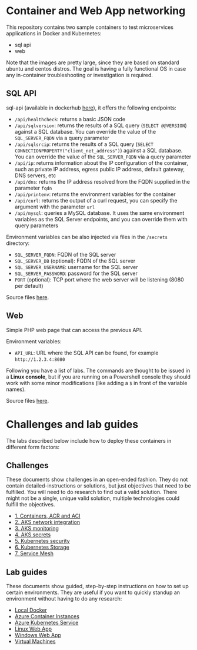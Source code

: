 # Container and Web App networking

This repository contains two sample containers to test microservices applications in Docker and Kubernetes:

* sql api
* web

Note that the images are pretty large, since they are based on standard ubuntu and centos distros. The goal is having a fully functional OS in case any in-container troubleshooting or investigation is required.

## SQL API

sql-api (available in dockerhub [here](https://hub.docker.com/repository/docker/erjosito/sqlapi)), it offers the following endpoints:

* `/api/healthcheck`: returns a basic JSON code
* `/api/sqlversion`: returns the results of a SQL query (`SELECT @@VERSION`) against a SQL database. You can override the value of the `SQL_SERVER_FQDN` via a query parameter 
* `/api/sqlsrcip`: returns the results of a SQL query (`SELECT CONNECTIONPROPERTY("client_net_address")`) against a SQL database. You can override the value of the `SQL_SERVER_FQDN` via a query parameter
* `/api/ip`: returns information about the IP configuration of the container, such as private IP address, egress public IP address, default gateway, DNS servers, etc
* `/api/dns`: returns the IP address resolved from the FQDN supplied in the parameter `fqdn`
* `/api/printenv`: returns the environment variables for the container
* `/api/curl`: returns the output of a curl request, you can specify the argument with the parameter `url`
* `/api/mysql`: queries a MySQL database. It uses the same environment variables as the SQL Server endpoints, and you can override them with query parameters

Environment variables can be also injected via files in the `/secrets` directory:

* `SQL_SERVER_FQDN`: FQDN of the SQL server
* `SQL_SERVER_DB` (optional): FQDN of the SQL server
* `SQL_SERVER_USERNAME`: username for the SQL server
* `SQL_SERVER_PASSWORD`: password for the SQL server
* `PORT` (optional): TCP port where the web server will be listening (8080 per default)

Source files [here](api).

## Web

Simple PHP web page that can access the previous API.

Environment variables:

* `API_URL`: URL where the SQL API can be found, for example `http://1.2.3.4:8080`

Following you have a list of labs. The commands are thought to be issued in a **Linux console**, but if you are running on a Powershell console they should work with some minor modifications (like adding a `$` in front of the variable names).

Source files [here](web).

# Challenges and lab guides

The labs described below include how to deploy these containers in different form factors:

## Challenges

These documents show challenges in an open-ended fashion. They do not contain detailed-instructions or solutions, but just objectives that need to be fulfilled. You will need to do research to find out a valid solution. There might not be a single, unique valid solution, multiple technologies could fulfill the objectives.

* [1. Containers, ACR and ACI](challenges/containers.md)
* [2. AKS network integration](challenges/aks_private.md)
* [3. AKS monitoring](challenges/aks_monitoring.md)
* [4. AKS secrets](challenges/aks_secrets.md)
* [5. Kubernetes security](challenges/aks_security.md)
* [6. Kubernetes Storage](challenges/aks_storage.md)
* [7. Service Mesh](challenges/aks_mesh.md)

## Lab guides

These documents show guided, step-by-step instructions on how to set up certain environments. They are useful if you want to quickly standup an environment without having to do any research:

* [Local Docker](lab-guides/docker.md)
* [Azure Container Instances](lab-guides/aci.md)
* [Azure Kubernetes Service](lab-guides/aks.md)
* [Linux Web App](lab-guides/linux_webapp.md)
* [Windows Web App](lab-guides/windows_webapp.md)
* [Virtual Machines](lab-guides/vms.md)
